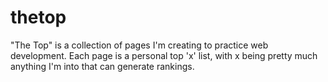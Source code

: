 # thetop

"The Top" is a collection of pages I'm creating to practice web development. Each page is a personal top 'x' list, with x being pretty much anything I'm into that can generate rankings.

